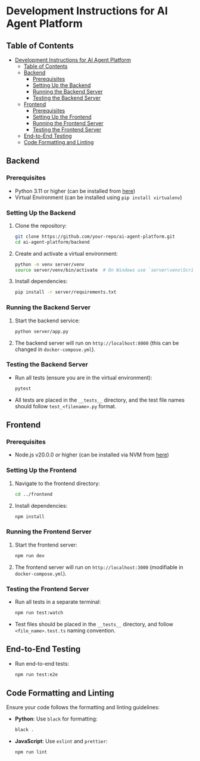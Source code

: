 # Development Instructions for AI Agent Platform

## Table of Contents

-   [Development Instructions for AI Agent Platform](#development-instructions-for-ai-agent-platform)
    -   [Table of Contents](#table-of-contents)
    -   [Backend](#backend)
        -   [Prerequisites](#prerequisites)
        -   [Setting Up the Backend](#setting-up-the-backend)
        -   [Running the Backend Server](#running-the-backend-server)
        -   [Testing the Backend Server](#testing-the-backend-server)
    -   [Frontend](#frontend)
        -   [Prerequisites](#prerequisites-1)
        -   [Setting Up the Frontend](#setting-up-the-frontend)
        -   [Running the Frontend Server](#running-the-frontend-server)
        -   [Testing the Frontend Server](#testing-the-frontend-server)
    -   [End-to-End Testing](#end-to-end-testing)
    -   [Code Formatting and Linting](#code-formatting-and-linting)

## Backend

### Prerequisites

-   Python 3.11 or higher (can be installed from [here](https://www.python.org/downloads/))
-   Virtual Environment (can be installed using `pip install virtualenv`)

### Setting Up the Backend

1. Clone the repository:

    ```sh
    git clone https://github.com/your-repo/ai-agent-platform.git
    cd ai-agent-platform/backend
    ```

2. Create and activate a virtual environment:

    ```sh
    python -m venv server/venv
    source server/venv/bin/activate  # On Windows use `server\venv\Scripts\activate`
    ```

3. Install dependencies:

    ```sh
    pip install -r server/requirements.txt
    ```

### Running the Backend Server

1. Start the backend service:

    ```sh
    python server/app.py
    ```

2. The backend server will run on `http://localhost:8000` (this can be changed in `docker-compose.yml`).

### Testing the Backend Server

-   Run all tests (ensure you are in the virtual environment):

    ```sh
    pytest
    ```

-   All tests are placed in the `__tests__` directory, and the test file names should follow `test_<filename>.py` format.

## Frontend

### Prerequisites

-   Node.js v20.0.0 or higher (can be installed via NVM from [here](https://github.com/nvm-sh/nvm))

### Setting Up the Frontend

1. Navigate to the frontend directory:

    ```sh
    cd ../frontend
    ```

2. Install dependencies:

    ```sh
    npm install
    ```

### Running the Frontend Server

1. Start the frontend server:

    ```sh
    npm run dev
    ```

2. The frontend server will run on `http://localhost:3000` (modifiable in `docker-compose.yml`).

### Testing the Frontend Server

-   Run all tests in a separate terminal:

    ```sh
    npm run test:watch
    ```

-   Test files should be placed in the `__tests__` directory, and follow `<file_name>.test.ts` naming convention.

## End-to-End Testing

-   Run end-to-end tests:

    ```sh
    npm run test:e2e
    ```

## Code Formatting and Linting

Ensure your code follows the formatting and linting guidelines:

-   **Python**: Use `black` for formatting:

    ```sh
    black .
    ```

-   **JavaScript**: Use `eslint` and `prettier`:

    ```sh
    npm run lint
    ```
